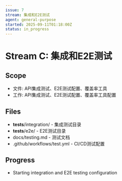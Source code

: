 ```yaml
---
issue: 7
stream: 集成和E2E测试
agent: general-purpose
started: 2025-09-11T01:18:00Z
status: in_progress
---
```


# Stream C: 集成和E2E测试

## Scope
- 文件: API集成测试、E2E测试配置、覆盖率工具
- 工作: API集成测试、E2E测试配置、覆盖率工具配置

## Files
- __tests__/integration/ - 集成测试目录
- __tests__/e2e/ - E2E测试目录
- docs/testing.md - 测试文档
- .github/workflows/test.yml - CI/CD测试配置

## Progress
- Starting integration and E2E testing configuration

